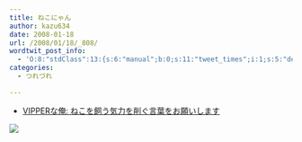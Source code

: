 ```yaml
---
title: ねこにゃん
author: kazu634
date: 2008-01-18
url: /2008/01/18/_808/
wordtwit_post_info:
  - 'O:8:"stdClass":13:{s:6:"manual";b:0;s:11:"tweet_times";i:1;s:5:"delay";i:0;s:7:"enabled";i:1;s:10:"separation";s:2:"60";s:7:"version";s:3:"3.7";s:14:"tweet_template";b:0;s:6:"status";i:2;s:6:"result";a:0:{}s:13:"tweet_counter";i:2;s:13:"tweet_log_ids";a:1:{i:0;i:3621;}s:9:"hash_tags";a:0:{}s:8:"accounts";a:1:{i:0;s:7:"kazu634";}}'
categories:
  - つれづれ

---
```

<div class="section">
<ul>
<li>
<a href="http://news23vip.blog109.fc2.com/blog-entry-641.html" onclick="__gaTracker('send', 'event', 'outbound-article', 'http://news23vip.blog109.fc2.com/blog-entry-641.html', 'VIPPERな俺: ねこを飼う気力を削ぐ言葉をお願いします');" target="_blank">VIPPERな俺: ねこを飼う気力を削ぐ言葉をお願いします</a>
</li>
</ul>
  
<p>
<center>
</center>
</p>
  
<p>
<a href="http://flickr.com/photos/fofurasfelinas/8589120/" onclick="__gaTracker('send', 'event', 'outbound-article', 'http://flickr.com/photos/fofurasfelinas/8589120/', '');" title="Chihiro"><img src="http://farm1.static.flickr.com/7/8589120_619ff2bac1_m.jpg" /></a>
</p></p>
</div>